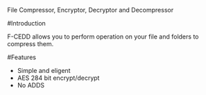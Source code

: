 File Compressor, Encryptor, Decryptor and Decompressor

#Introduction

F-CEDD allows you to perform operation on your file and folders to compress them.


#Features

* Simple and eligent 
* AES 284 bit encrypt/decrypt
* No ADDS
